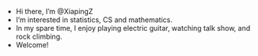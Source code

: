 - Hi there, I’m @XiapingZ
- I’m interested in statistics, CS and mathematics.
- In my spare time, I enjoy playing electric guitar, watching talk show, and rock climbing.
- Welcome!
<!---
XiapingZ/XiapingZ is a ✨ special ✨ repository because its `README.md` (this file) appears on your GitHub profile.
You can click the Preview link to take a look at your changes.
--->
